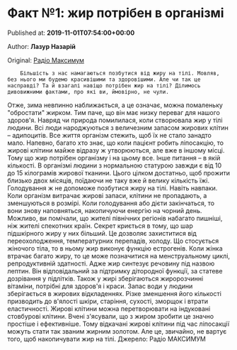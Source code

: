 
# Факт №1: жир потрібен в організмі

Published at: **2019-11-01T07:54:00+00:00**

Author: **Лазур Назарій**

Original: [Радіо Максимум](https://maximum.fm/zima-skoro-6-cikavih-faktiv-pro-zhir-na-vashomu-tili_n168841)


        Більшість з нас намагаються позбутися від жиру на тілі. Мовляв, без нього ми будемо красивішими та здоровішими. Але чи так це насправді? Та й взагалі навіщо потрібен жир на тілі? Ділимось дивовижними фактами, про які ви, ймовірно, не чули.
      
Отже, зима невпинно наближається, а це означає, можна помаленьку "обростати" жирком. Тим паче, що він має низку переваг для нашого здоров'я.
Навряд чи природа помилилася, коли створювала жир у тілі людини. Всі люди народжуються з величезним запасом жирових клітин – адипоцитів. Все життя організм стежить, щоб їх не стало занадто мало. Напевно, багато хто знає, що коли пацієнт робить ліпосакцію, то жирові клітини майже відразу ж утворюються, але вже в іншому місці. Тому що жир потрібен організму і на цьому все. Інше питання – в якій кількості.
В організмі людини з нормальною статурою завжди є від 10 до 15 кілограмів жирової тканини. Цього цілком достатньо, щоб прожити близько двох місяців, поїдаючи не таку вже й велику кількість їжі. Голодування ж не допоможе позбутися жиру на тілі. Навіть навпаки. Коли організм витрачає жирові запаси, клітини не пропадають, а зменшуються в розмірі. Коли голодування або дієти закінчаться, то вони знову наповняться, накопичуючи енергію на чорний день.
Можливо, ви помічали, що жителі північних регіонів набагато пишніші, ніж жителі спекотних країн. Секрет криється в тому, що шар підшкірного жиру у них більший. Це дозволяє захиститися від переохолодження, температурних перепадів, холоду.
Що стосується жіночого тіла, то в ньому жир виконує функцію естрогенів. Коли жінка втрачає багато жиру, то це може позначитися на менструальному циклі, репродуктивній здатності. Адже жир синтезує речовину під назвою лептин. Він відповідальний за підтримку дітородної функції, за статеве дозрівання у підлітків. Також у жирі зберігаються жиророзчинні вітаміни, потрібні для здоров'я і краси.
Запас води у людини зберігається в жирових відкладеннях. Різке зменшення його кількості призводить до в'ялості шкіри, старіння, сухості, зморщок і втрати еластичності.
Жирові клітини можна перетворювати на індуковані стовбурові клітини. Вчені з'ясували, що з жиром зробити це значно простіше і ефективніше. Тому відкачані жирові клітини під час ліпосакції можуть стати так званим жирним золотом. Але це, звичайно, не вартує того, щоб накопичувати жир на тілі.
Джерело: Радіо МАКСИМУМ
